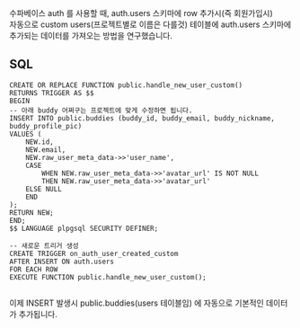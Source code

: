 <p>수파베이스 auth 를 사용할 때, auth.users 스키마에 row 추가시(즉 회원가입시)<br>자동으로 custom users(프로젝트별로 이름은 다를것) 테이블에 auth.users 스키마에 추가되는 데이터를 가져오는 방법을 연구했습니다.</p>
<h2>SQL</h2>
<pre><code class="language-sql">CREATE OR REPLACE FUNCTION public.handle_new_user_custom()
RETURNS TRIGGER AS $$
BEGIN
-- 아래 buddy 어쩌구는 프로젝트에 맞게 수정하면 됩니다.
INSERT INTO public.buddies (buddy_id, buddy_email, buddy_nickname, buddy_profile_pic)
VALUES (
    NEW.id,
    NEW.email,
    NEW.raw_user_meta_data-&gt;&gt;&#39;user_name&#39;,
    CASE
        WHEN NEW.raw_user_meta_data-&gt;&gt;&#39;avatar_url&#39; IS NOT NULL
        THEN NEW.raw_user_meta_data-&gt;&gt;&#39;avatar_url&#39;
    ELSE NULL
    END
);
RETURN NEW;
END;
$$ LANGUAGE plpgsql SECURITY DEFINER;  
<p>-- 새로운 트리거 생성
CREATE TRIGGER on_auth_user_created_custom
AFTER INSERT ON auth.users
FOR EACH ROW
EXECUTE FUNCTION public.handle_new_user_custom();</code></pre></p>
<p>이제 INSERT 발생시 public.buddies(users 테이블임) 에 자동으로 기본적인 데이터가 추가됩니다.</p>